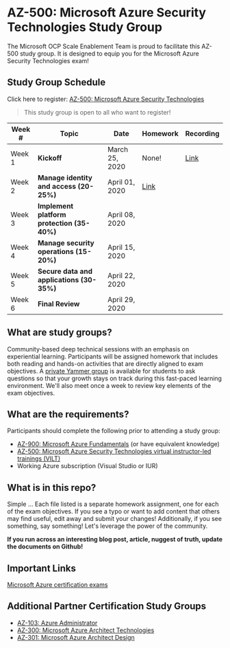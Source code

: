 # AZ-500: Microsoft Azure Security Technologies Study Group

The Microsoft OCP Scale Enablement Team is proud to facilitate this AZ-500 study group. It is designed to equip you for the Microsoft Azure Security Technologies exam!

## Study Group Schedule

Click here to register:  [AZ-500: Microsoft Azure Security Technologies](https://msuspartners.eventbuilder.com/AZ500StudyGroup)

> This study group is open to all who want to register!

|Week #|Topic|Date|Homework|Recording|
| - | - | - | - | - |
|Week 1|**Kickoff**|March 25, 2020|  None!|  [Link](https://msuspartners.eventbuilder.com/AZ500StudyGroup)|
|Week 2|**Manage identity and access (20-25%)**|April 01, 2020  |[Link](Manageidentityandaccess.md)||
|Week 3|**Implement platform protection (35-40%)**|April 08, 2020||
|Week 4|**Manage security operations (15-20%)**|April 15, 2020| ||
|Week 5|**Secure data and applications (30-35%)**|April 22, 2020|| |
|Week 6|**Final Review**|April 29, 2020| | |

## What are study groups?

Community-based deep technical sessions with an emphasis on experiential learning.  Participants will be assigned homework that includes both reading and hands-on activities that are directly aligned to exam objectives.  A [private Yammer group](https://www.yammer.com/msuspartner/#/threads/inGroup?type=in_group&feedId=9161297&view=all) is available for students to ask questions so that your growth stays on track during this fast-paced learning environment. We'll also meet once a week to review key elements of the exam objectives.

## What are the requirements?

Participants should complete the following prior to attending a study group:

- [AZ-900: Microsoft Azure Fundamentals](https://partner.microsoft.com/en-vn/training/assets/collection/az-900-microsoft-azure-fundamentals#/)  (or have equivalent knowledge)
- [AZ-500: Microsoft Azure Security Technologies virtual instructor-led trainings (VILT)](https://partner.microsoft.com/en-vn/training/assets/collection/az-500-microsoft-azure-security-technologies#/)
- Working Azure subscription (Visual Studio or IUR)

## What is in this repo?

Simple ... Each file listed is a separate homework assignment, one for each of the exam objectives.
If you see a typo or want to add content that others may find useful, edit away and submit your changes!
Additionally, if you see something, say something!  Let's leverage the power of the community.

**If you run across an interesting blog post, article, nuggest of truth, update the documents on Github!**

## Important Links

[Microsoft Azure certification exams](https://www.microsoft.com/en-us/learning/azure-exams.aspx)

## Additional Partner Certification Study Groups

- [AZ-103: Azure Administrator](https://msuspartners.eventbuilder.com/AZ103StudyGroup)
- [AZ-300: Microsoft Azure Architect Technologies](https://msuspartners.eventbuilder.com/AZ-300)
- [AZ-301: Microsoft Azure Architect Design](https://msuspartners.eventbuilder.com/AZ-301)
